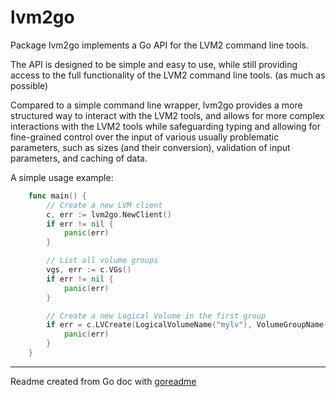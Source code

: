 # lvm2go

Package lvm2go implements a Go API for the LVM2 command line tools.

The API is designed to be simple and easy to use, while still providing
access to the full functionality of the LVM2 command line tools. (as much as possible)

Compared to a simple command line wrapper, lvm2go provides a more structured
way to interact with the LVM2 tools, and allows for more complex interactions
with the LVM2 tools while safeguarding typing and allowing for fine-grained control
over the input of various usually problematic parameters, such as sizes (and their conversion),
validation of input parameters, and caching of data.

A simple usage example:

```go
	func main() {
		// Create a new LVM client
		c, err := lvm2go.NewClient()
		if err != nil {
			panic(err)
		}

		// List all volume groups
		vgs, err := c.VGs()
		if err != nil {
			panic(err)
		}

		// Create a new Logical Volume in the first group
		if err = c.LVCreate(LogicalVolumeName("mylv"), VolumeGroupName(vgs[0].Name), MustParseSize("1G")); err != nil {
			panic(err)
		}
    }
```

---
Readme created from Go doc with [goreadme](https://github.com/posener/goreadme)
